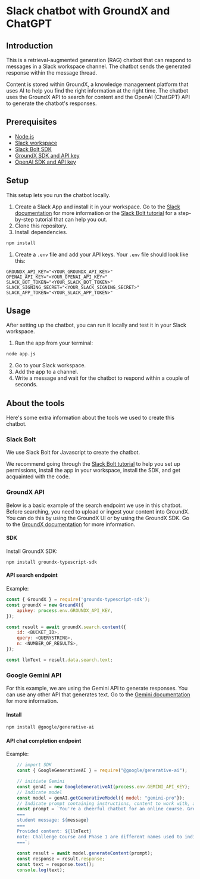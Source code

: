 # Slack chatbot with GroundX and ChatGPT

## Introduction
This is a retrieval-augmented generation (RAG) chatbot that can respond to messages in a Slack workspace channel. The chatbot sends the generated response within the message thread.

Content is stored within GroundX, a knowledge management platform that uses AI to help you find the right information at the right time. The chatbot uses the GroundX API to search for content and the OpenAI (ChatGPT) API to generate the chatbot's responses.

## Prerequisites
- [Node.js](https://nodejs.org/en/download/)
- [Slack workspace](https://slack.com/get-started#/create)
- [Slack Bolt SDK](https://api.slack.com/tools/bolt)
- [GroundX SDK and API key](https://www.groundx.ai/)
- [OpenAI SDK and API key](https://platform.openai.com/)


## Setup
This setup lets you run the chatbot locally.

1. Create a Slack App and install it in your workspace. Go to the [Slack documentation](https://api.slack.com) for more information or the [Slack Bolt tutorial](https://slack.dev/bolt-js/tutorial/getting-started) for a step-by-step tutorial that can help you out.
2. Clone this repository.
3. Install dependencies.
```bash
npm install
```
1. Create a `.env` file and add your API keys. Your `.env` file should look like this:
```
GROUNDX_API_KEY="<YOUR_GROUNDX_API_KEY>"
OPENAI_API_KEY="<YOUR_OPENAI_API_KEY>"
SLACK_BOT_TOKEN="<YOUR_SLACK_BOT_TOKEN>"
SLACK_SIGNING_SECRET="<YOUR_SLACK_SIGNING_SECRET>"
SLACK_APP_TOKEN="<YOUR_SLACK_APP_TOKEN>"
```

## Usage
After setting up the chatbot, you can run it locally and test it in your Slack workspace.

1. Run the app from your terminal:
```bash
node app.js
```
2. Go to your Slack workspace.
3. Add the app to a channel.
4. Write a message and wait for the chatbot to respond within a couple of seconds.

## About the tools
Here's some extra information about the tools we used to create this chatbot.

### Slack Bolt
We use Slack Bolt for Javascript to create the chatbot. 

We recommend going through the [Slack Bolt tutorial](https://slack.dev/bolt-js/tutorial/getting-started) to help you set up permissions, install the app in your workspace, install the SDK, and get acquainted with the code.


### GroundX API
Below is a basic example of the search endpoint we use in this chatbot. Before searching, you need to upload or ingest your content into GroundX. You can do this by using the GroundX UI or by using the GroundX SDK. Go to the [GroundX documentation](https://documentation.groundx.ai/docs/welcome) for more information.

#### SDK
Install GroundX SDK:
```
npm install groundx-typescript-sdk
```
#### API search endpoint

Example:
```js
const { GroundX } = require('groundx-typescript-sdk');
const groundX = new GroundX({
    apikey: process.env.GROUNDX_API_KEY,
});

const result = await groundX.search.content({
    id: <BUCKET_ID>,
    query: <QUERYSTRING>,
    n: <NUMBER_OF_RESULTS>,
});

const llmText = result.data.search.text;
```

### Google Gemini API
For this example, we are using the Gemini API to generate responses. You can use any other API that generates text. Go to the [Gemini documentation](https://ai.google.dev/tutorials/node_quickstart) for more information.

#### Install
```bash
npm install @google/generative-ai
```	

#### API chat completion endpoint
Example:
```js
    // import SDK 
    const { GoogleGenerativeAI } = require("@google/generative-ai");

    // initiate Gemini
    const genAI = new GoogleGenerativeAI(process.env.GEMINI_API_KEY);
    // Indicate model
    const model = genAI.getGenerativeModel({ model: "gemini-pro"});
    // Indicate prompt containing instructions, content to work with, and user message
    const prompt = `You're a cheerful chatbot for an online course. Greet the student using their ID: <@${event.user}>. Use the content provided below to generate a response to this student's message. Use emojis in your response. Indicate the sources you've been given, if any. If the provided content is inadequate to respond, answer 'I don't have enough information to answer your question.'.
    ===
    student message: ${message}
    ===
    Provided content: ${llmText}
    note: Challenge Course and Phase 1 are different names used to indicate the first part of the scholarship program.
    ===`;
  
    const result = await model.generateContent(prompt);
    const response = result.response;
    const text = response.text();
    console.log(text);
```